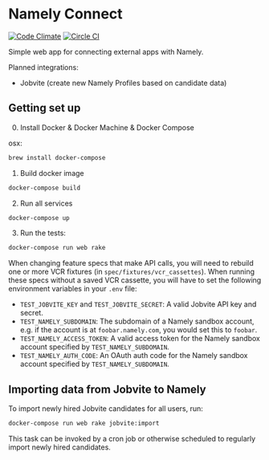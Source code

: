 # Namely Connect

[![Code Climate](https://codeclimate.com/github/namely/connect/badges/gpa.svg)](https://codeclimate.com/github/namely/connect)
[![Circle CI](https://circleci.com/gh/namely/connect.svg?style=svg&circle-token=07c371714354bf58f4d2af8e0d92d793b5998880)](https://circleci.com/gh/namely/connect)

Simple web app for connecting external apps with Namely.

Planned integrations:

* Jobvite (create new Namely Profiles based on candidate data)

## Getting set up

0. Install Docker & Docker Machine & Docker Compose

osx:
```sh
brew install docker-compose
```

1. Build docker image

```sh
docker-compose build
```

2. Run all services

```sh
docker-compose up
```

3. Run the tests:

```sh
docker-compose run web rake
```

When changing feature specs that make API calls, you will need to rebuild one or
more VCR fixtures (in `spec/fixtures/vcr_cassettes`). When running these specs
without a saved VCR cassette, you will have to set the following environment
variables in your `.env` file:

* `TEST_JOBVITE_KEY` and `TEST_JOBVITE_SECRET`: A valid Jobvite API key and
  secret.
* `TEST_NAMELY_SUBDOMAIN`: The subdomain of a Namely sandbox account, e.g. if
  the account is at `foobar.namely.com`, you would set this to `foobar`.
* `TEST_NAMELY_ACCESS_TOKEN`: A valid access token for the Namely sandbox
  account specified by `TEST_NAMELY_SUBDOMAIN`.
* `TEST_NAMELY_AUTH_CODE`: An OAuth auth code for the Namely sandbox account
  specified by `TEST_NAMELY_SUBDOMAIN`.

## Importing data from Jobvite to Namely

To import newly hired Jobvite candidates for all users, run:

```sh
docker-compose run web rake jobvite:import
```

This task can be invoked by a cron job or otherwise scheduled to regularly
import newly hired candidates.

